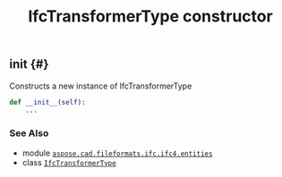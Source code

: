 ﻿---
title: IfcTransformerType constructor
second_title: Aspose.CAD for Python via .NET API References
description: 
type: docs
weight: 10
url: /python-net/aspose.cad.fileformats.ifc.ifc4.entities/ifctransformertype/__init__/
is_root: false
---

## __init__ {#}

Constructs a new instance of IfcTransformerType



```python
def __init__(self):
    ...
```





### See Also
* module [`aspose.cad.fileformats.ifc.ifc4.entities`](../../)
* class [`IfcTransformerType`](/cad/python-net/aspose.cad.fileformats.ifc.ifc4.entities/ifctransformertype)
